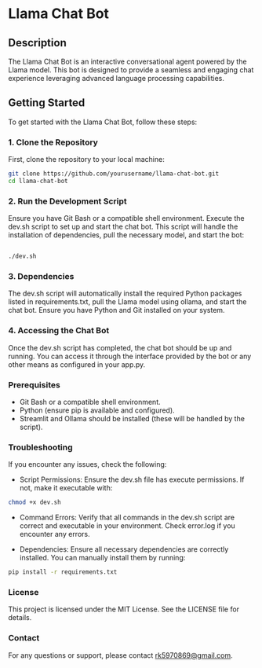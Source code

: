 # Llama Chat Bot

## Description

The Llama Chat Bot is an interactive conversational agent powered by the Llama model. This bot is designed to provide a seamless and engaging chat experience leveraging advanced language processing capabilities.

## Getting Started

To get started with the Llama Chat Bot, follow these steps:

### 1. Clone the Repository

First, clone the repository to your local machine:

```bash
git clone https://github.com/yourusername/llama-chat-bot.git
cd llama-chat-bot

```
### 2. Run the Development Script
Ensure you have Git Bash or a compatible shell environment. Execute the dev.sh script to set up and start the chat bot. This script will handle the installation of dependencies, pull the necessary model, and start the bot:

```bash

./dev.sh
```

### 3. Dependencies
The dev.sh script will automatically install the required Python packages listed in requirements.txt, pull the Llama model using ollama, and start the chat bot. Ensure you have Python and Git installed on your system.

### 4. Accessing the Chat Bot
Once the dev.sh script has completed, the chat bot should be up and running. You can access it through the interface provided by the bot or any other means as configured in your app.py.

### Prerequisites

* Git Bash or a compatible shell environment.
* Python (ensure pip is available and configured).
* Streamlit and Ollama should be installed (these will be handled by the script).

### Troubleshooting
If you encounter any issues, check the following:

* Script Permissions: Ensure the dev.sh file has execute permissions. If not, make it executable with:
```bash
chmod +x dev.sh
```

* Command Errors: Verify that all commands in the dev.sh script are correct and executable in your environment. Check error.log if you encounter any errors.

* Dependencies: Ensure all necessary dependencies are correctly installed. You can manually install them by running:

```bash
pip install -r requirements.txt
```


### License
This project is licensed under the MIT License. See the LICENSE file for details.

### Contact
For any questions or support, please contact rk5970869@gmail.com.

